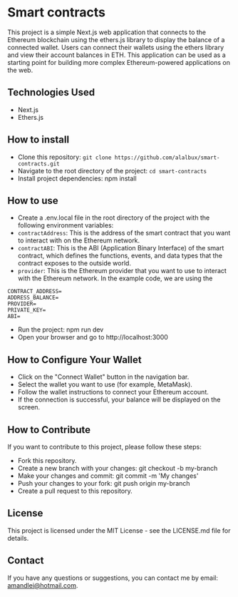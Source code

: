# Smart contracts

This project is a simple Next.js web application that connects to the Ethereum blockchain using the ethers.js library to display the balance of a connected wallet. Users can connect their wallets using the ethers library and view their account balances in ETH. This application can be used as a starting point for building more complex Ethereum-powered applications on the web.


## Technologies Used
- Next.js
- Ethers.js

## How to install
- Clone this repository: `git clone https://github.com/alalbux/smart-contracts.git`
- Navigate to the root directory of the project: `cd smart-contracts`
- Install project dependencies: npm install

## How to use

- Create a .env.local file in the root directory of the project with the following environment variables:
- `contractAddress`: This is the address of the smart contract that you want to interact with on the Ethereum network.
- `contractABI`: This is the ABI (Application Binary Interface) of the smart contract, which defines the functions, events, and data types that the contract exposes to the outside world.
- `provider`: This is the Ethereum provider that you want to use to interact with the Ethereum network. In the example code, we are using the 

```
CONTRACT_ADDRESS=
ADDRESS_BALANCE=
PROVIDER=
PRIVATE_KEY=
ABI=
```
- Run the project: npm run dev
- Open your browser and go to http://localhost:3000


## How to Configure Your Wallet

- Click on the "Connect Wallet" button in the navigation bar.
- Select the wallet you want to use (for example, MetaMask).
- Follow the wallet instructions to connect your Ethereum account.
- If the connection is successful, your balance will be displayed on the screen.


## How to Contribute

If you want to contribute to this project, please follow these steps:

- Fork this repository.
- Create a new branch with your changes: git checkout -b my-branch
- Make your changes and commit: git commit -m 'My changes'
- Push your changes to your fork: git push origin my-branch
- Create a pull request to this repository.

## License
This project is licensed under the MIT License - see the LICENSE.md file for details.

## Contact
If you have any questions or suggestions, you can contact me by email: amandlei@hotmail.com.